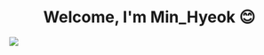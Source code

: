 <div align="center"><h1>
  Welcome, I'm Min_Hyeok 😊
</h1></div>

<a align="center" fontsize=12px href="https://hits.seeyoufarm.com"><img src="https://hits.seeyoufarm.com/api/count/incr/badge.svg?url=https%3A%2F%2Fgithub.com%2Fgjbae1212%2Fhit-counter&count_bg=%23FF40C2&title_bg=%23FF4949&icon=smugmug.svg&icon_color=%23FFFFFF&title=Visitor&edge_flat=false"/></a>
